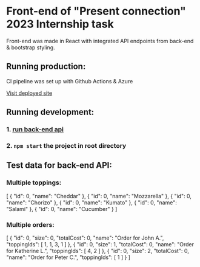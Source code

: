 # Front-end of "Present connection" 2023 Internship task
Front-end was made in React with integrated API endpoints from back-end & bootstrap styling. 

## Running production:
CI pipeline was set up with Github Actions & Azure

[Visit deployed site](https://gentle-river-0e0693903.3.azurestaticapps.net/)

## Running development:

### 1. [run back-end api](https://github.com/JustasBan/WebBackPresentConn)
### 2. `npm start` the project in root directory

## Test data for back-end API:
### Multiple toppings:
[
  {
    "id": 0,
    "name": "Cheddar"
  },
  {
    "id": 0,
    "name": "Mozzarella"
  },
  {
    "id": 0,
    "name": "Chorizo"
  },
  {
    "id": 0,
    "name": "Kumato"
  },
  {
    "id": 0,
    "name": "Salami"
  },
  {
    "id": 0,
    "name": "Cucumber"
  }
]

### Multiple orders:
[
  {
    "id": 0,
    "size": 0,
    "totalCost": 0,
    "name": "Order for John A.",
    "toppingIds": [
      1, 1, 3, 1
    ]
  },
  {
    "id": 0,
    "size": 1,
    "totalCost": 0,
    "name": "Order for Katherine L.",
    "toppingIds": [
      4, 2
    ]
  },
  {
    "id": 0,
    "size": 2,
    "totalCost": 0,
    "name": "Order for Peter C.",
    "toppingIds": [
      1
    ]
  }
]


